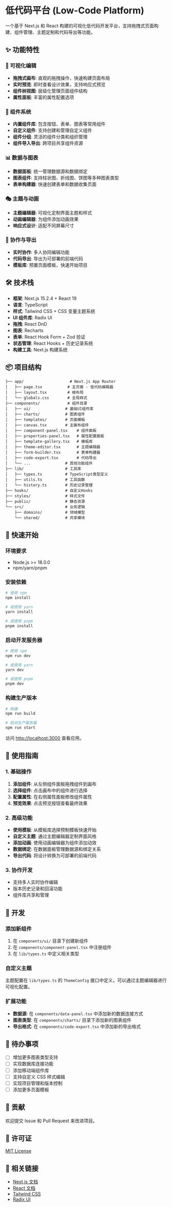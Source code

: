 # 低代码平台 (Low-Code Platform)

一个基于 Next.js 和 React 构建的可视化低代码开发平台，支持拖拽式页面构建、组件管理、主题定制和代码导出等功能。

## ✨ 功能特性

### 🎨 可视化编辑

- **拖拽式画布**: 直观的拖拽操作，快速构建页面布局
- **实时预览**: 即时查看设计效果，支持响应式预览
- **组件树视图**: 层级化管理页面组件结构
- **属性面板**: 丰富的属性配置选项

### 🧩 组件系统

- **内置组件库**: 包含按钮、表单、图表等常用组件
- **自定义组件**: 支持创建和管理自定义组件
- **组件分组**: 灵活的组件分类和组织管理
- **组件导入导出**: 跨项目共享组件资源

### 📊 数据与图表

- **数据面板**: 统一管理数据源和数据绑定
- **图表组件**: 支持柱状图、折线图、饼图等多种图表类型
- **表单构建器**: 快速创建表单和数据收集页面

### 🎭 主题与动画

- **主题编辑器**: 可视化定制界面主题和样式
- **动画编辑器**: 为组件添加动画效果
- **响应式设计**: 适配不同屏幕尺寸

### 🚀 协作与导出

- **实时协作**: 多人协同编辑功能
- **代码导出**: 导出为可部署的前端代码
- **模板库**: 预置页面模板，快速开始项目

## 🛠 技术栈

- **框架**: Next.js 15.2.4 + React 19
- **语言**: TypeScript
- **样式**: Tailwind CSS + CSS 变量主题系统
- **UI 组件库**: Radix UI
- **拖拽**: React DnD
- **图表**: Recharts
- **表单**: React Hook Form + Zod 验证
- **状态管理**: React Hooks + 历史记录系统
- **构建工具**: Next.js 构建系统

## 📦 项目结构

```
├── app/                    # Next.js App Router
│   ├── page.tsx           # 主页面 - 低代码编辑器
│   ├── layout.tsx         # 根布局
│   └── globals.css        # 全局样式
├── components/            # 组件目录
│   ├── ui/               # 基础UI组件库
│   ├── charts/           # 图表组件
│   ├── templates/        # 页面模板
│   ├── canvas.tsx        # 主画布组件
│   ├── component-panel.tsx    # 组件面板
│   ├── properties-panel.tsx   # 属性配置面板
│   ├── template-gallery.tsx   # 模板库
│   ├── theme-editor.tsx       # 主题编辑器
│   ├── form-builder.tsx       # 表单构建器
│   ├── code-export.tsx        # 代码导出
│   └── ...               # 其他功能组件
├── lib/                  # 工具库
│   ├── types.ts          # TypeScript类型定义
│   ├── utils.ts          # 工具函数
│   └── history.ts        # 历史记录管理
├── hooks/                # 自定义Hooks
├── styles/               # 样式文件
├── public/               # 静态资源
└── src/                  # 业务逻辑
    ├── domains/          # 领域模型
    └── shared/           # 共享模块
```

## 🚀 快速开始

### 环境要求

- Node.js >= 18.0.0
- npm/yarn/pnpm

### 安装依赖

```bash
# 使用 npm
npm install

# 或使用 yarn
yarn install

# 或使用 pnpm
pnpm install
```

### 启动开发服务器

```bash
# 使用 npm
npm run dev

# 或使用 yarn
yarn dev

# 或使用 pnpm
pnpm dev
```

### 构建生产版本

```bash
# 构建
npm run build

# 启动生产服务器
npm run start
```

访问 [http://localhost:3000](http://localhost:3000) 查看应用。

## 🎯 使用指南

### 1. 基础操作

1. **添加组件**: 从左侧组件面板拖拽组件到画布
2. **选择组件**: 点击画布中的组件进行选择
3. **配置属性**: 在右侧属性面板修改组件属性
4. **预览效果**: 点击预览按钮查看最终效果

### 2. 高级功能

- **使用模板**: 从模板库选择预制模板快速开始
- **自定义主题**: 通过主题编辑器定制界面风格
- **添加动画**: 使用动画编辑器为组件添加动效
- **数据绑定**: 在数据面板管理数据源和绑定关系
- **导出代码**: 将设计转换为可部署的前端代码

### 3. 协作开发

- 支持多人实时协作编辑
- 版本历史记录和回滚功能
- 组件库共享和管理

## 🔧 开发

### 添加新组件

1. 在 `components/ui/` 目录下创建新组件
2. 在 `components/component-panel.tsx` 中注册组件
3. 在 `lib/types.ts` 中定义相关类型

### 自定义主题

主题配置在 `lib/types.ts` 的 `ThemeConfig` 接口中定义，可以通过主题编辑器进行可视化配置。

### 扩展功能

- **数据源**: 在 `components/data-panel.tsx` 中添加新的数据连接方式
- **图表类型**: 在 `components/charts/` 目录下添加新的图表组件
- **导出格式**: 在 `components/code-export.tsx` 中添加新的导出格式

## 📝 待办事项

- [ ] 增加更多图表类型支持
- [ ] 实现数据库连接功能
- [ ] 添加移动端组件库
- [ ] 支持自定义 CSS 样式编辑
- [ ] 实现项目管理和版本控制
- [ ] 添加更多页面模板

## 🤝 贡献

欢迎提交 Issue 和 Pull Request 来改进项目。

## 📄 许可证

[MIT License](LICENSE)

## 🔗 相关链接

- [Next.js 文档](https://nextjs.org/docs)
- [React 文档](https://react.dev)
- [Tailwind CSS](https://tailwindcss.com)
- [Radix UI](https://www.radix-ui.com)
